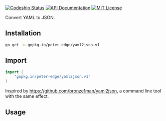 [![Codeship Status](http://img.shields.io/codeship/34b974b0-6dfa-0132-51b4-66f2bf861e14/master.svg?style=flat-square)](https://codeship.com/projects/54288)
[![API Documentation](http://img.shields.io/badge/api-Godoc-blue.svg?style=flat-square)](https://godoc.org/github.com/peter-edge/yaml2json)
[![MIT License](http://img.shields.io/badge/license-MIT-blue.svg?style=flat-square)](https://github.com/peter-edge/yaml2json/blob/master/LICENSE)

Convert YAML to JSON.

## Installation
```bash
go get -u gopkg.in/peter-edge/yaml2json.v1
```

## Import
```go
import (
    "gopkg.in/peter-edge/yaml2json.v1"
)
```

Inspired by https://github.com/bronze1man/yaml2json, a command line tool with
the same effect.

## Usage

